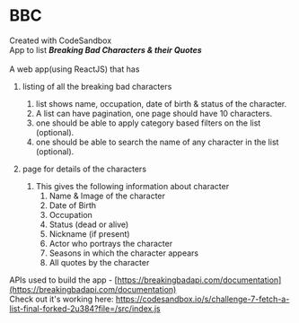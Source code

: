 # BBC
Created with CodeSandbox\
App to list
 ***Breaking Bad Characters &amp; their Quotes***\
\
A web app(using ReactJS) that has

1. listing of all the breaking bad characters 
    1. list shows name, occupation, date of birth & status of the character.
    2. A list can have pagination, one page should have 10 characters.
    3. one should be able to apply category based filters on the list (optional).
    4. one should be able to search the name of any character in the list (optional).

2. page for details of the characters 
    1. This gives the following information about character
        1. Name & Image of the character
        2. Date of Birth
        3. Occupation
        4. Status (dead or alive)
        5. Nickname (if present)
        6. Actor who portrays the character
        7. Seasons in which the character appears
        8. All quotes by the character

APIs used to build the app - [https://breakingbadapi.com/documentation](https://breakingbadapi.com/documentation)
\
Check out it's working here: https://codesandbox.io/s/challenge-7-fetch-a-list-final-forked-2u384?file=/src/index.js
